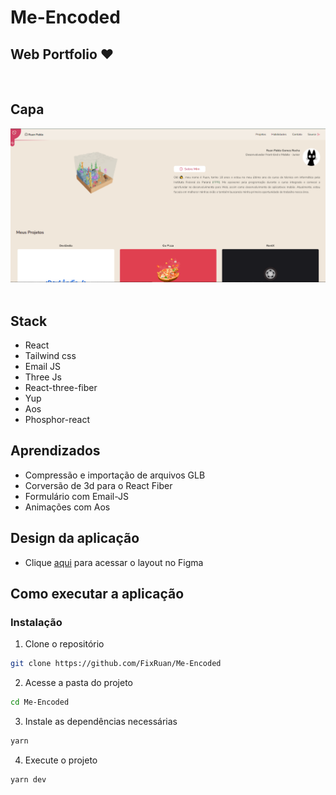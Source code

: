 # Me-Encoded

## Web Portfolio ❤

<br />

## Capa

<img src="./Capa.png" /> <br/> <br/>

## Stack

- React
- Tailwind css
- Email JS
- Three Js
- React-three-fiber
- Yup
- Aos
- Phosphor-react

## Aprendizados

- Compressão e importação de arquivos GLB
- Corversão de 3d para o React Fiber
- Formulário com Email-JS
- Animações com Aos

## Design da aplicação

- Clique [aqui](https://www.figma.com/file/jvyXTY1oTe0KZqadBthS4q/Port?node-id=0%3A1) para acessar o layout no Figma

## Como executar a aplicação

### Instalação

1. Clone o repositório

```bash
git clone https://github.com/FixRuan/Me-Encoded
```

2. Acesse a pasta do projeto

```bash
cd Me-Encoded
```

3. Instale as dependências necessárias

```bash
yarn
```

4. Execute o projeto

```bash
yarn dev
```
